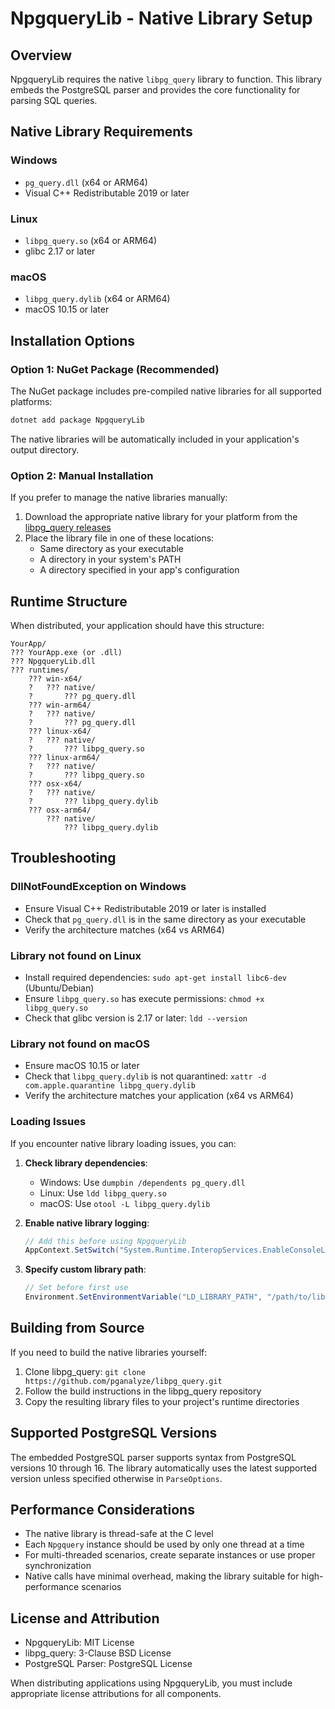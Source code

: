 # NpgqueryLib - Native Library Setup

## Overview

NpgqueryLib requires the native `libpg_query` library to function. This library embeds the PostgreSQL parser and provides the core functionality for parsing SQL queries.

## Native Library Requirements

### Windows
- `pg_query.dll` (x64 or ARM64)
- Visual C++ Redistributable 2019 or later

### Linux  
- `libpg_query.so` (x64 or ARM64)
- glibc 2.17 or later

### macOS
- `libpg_query.dylib` (x64 or ARM64)
- macOS 10.15 or later

## Installation Options

### Option 1: NuGet Package (Recommended)
The NuGet package includes pre-compiled native libraries for all supported platforms:

```bash
dotnet add package NpgqueryLib
```

The native libraries will be automatically included in your application's output directory.

### Option 2: Manual Installation
If you prefer to manage the native libraries manually:

1. Download the appropriate native library for your platform from the [libpg_query releases](https://github.com/pganalyze/libpg_query/releases)
2. Place the library file in one of these locations:
   - Same directory as your executable
   - A directory in your system's PATH
   - A directory specified in your app's configuration

## Runtime Structure

When distributed, your application should have this structure:

```
YourApp/
??? YourApp.exe (or .dll)
??? NpgqueryLib.dll
??? runtimes/
    ??? win-x64/
    ?   ??? native/
    ?       ??? pg_query.dll
    ??? win-arm64/
    ?   ??? native/
    ?       ??? pg_query.dll
    ??? linux-x64/
    ?   ??? native/
    ?       ??? libpg_query.so
    ??? linux-arm64/
    ?   ??? native/
    ?       ??? libpg_query.so
    ??? osx-x64/
    ?   ??? native/
    ?       ??? libpg_query.dylib
    ??? osx-arm64/
        ??? native/
            ??? libpg_query.dylib
```

## Troubleshooting

### DllNotFoundException on Windows
- Ensure Visual C++ Redistributable 2019 or later is installed
- Check that `pg_query.dll` is in the same directory as your executable
- Verify the architecture matches (x64 vs ARM64)

### Library not found on Linux
- Install required dependencies: `sudo apt-get install libc6-dev` (Ubuntu/Debian)
- Ensure `libpg_query.so` has execute permissions: `chmod +x libpg_query.so`
- Check that glibc version is 2.17 or later: `ldd --version`

### Library not found on macOS
- Ensure macOS 10.15 or later
- Check that `libpg_query.dylib` is not quarantined: `xattr -d com.apple.quarantine libpg_query.dylib`
- Verify the architecture matches your application (x64 vs ARM64)

### Loading Issues
If you encounter native library loading issues, you can:

1. **Check library dependencies**:
   - Windows: Use `dumpbin /dependents pg_query.dll`
   - Linux: Use `ldd libpg_query.so`
   - macOS: Use `otool -L libpg_query.dylib`

2. **Enable native library logging**:
   ```csharp
   // Add this before using NpgqueryLib
   AppContext.SetSwitch("System.Runtime.InteropServices.EnableConsoleLogging", true);
   ```

3. **Specify custom library path**:
   ```csharp
   // Set before first use
   Environment.SetEnvironmentVariable("LD_LIBRARY_PATH", "/path/to/lib");
   ```

## Building from Source

If you need to build the native libraries yourself:

1. Clone libpg_query: `git clone https://github.com/pganalyze/libpg_query.git`
2. Follow the build instructions in the libpg_query repository
3. Copy the resulting library files to your project's runtime directories

## Supported PostgreSQL Versions

The embedded PostgreSQL parser supports syntax from PostgreSQL versions 10 through 16. The library automatically uses the latest supported version unless specified otherwise in `ParseOptions`.

## Performance Considerations

- The native library is thread-safe at the C level
- Each `Npgquery` instance should be used by only one thread at a time
- For multi-threaded scenarios, create separate instances or use proper synchronization
- Native calls have minimal overhead, making the library suitable for high-performance scenarios

## License and Attribution

- NpgqueryLib: MIT License
- libpg_query: 3-Clause BSD License
- PostgreSQL Parser: PostgreSQL License

When distributing applications using NpgqueryLib, you must include appropriate license attributions for all components.